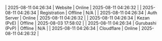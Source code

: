 | 2025-08-11 04:26:34 | Website | Online | 2025-08-11 04:26:32 |
| 2025-08-11 04:26:34 | Registration | Offline | N/A |
| 2025-08-11 04:26:34 | Auth Server | Online | 2025-08-11 04:26:32 |
| 2025-08-11 04:26:34 | Kezan (PvE) | Offline | 2025-08-03 17:58:02 |
| 2025-08-11 04:26:34 | Gurubashi (PvP) | Offline | N/A |
| 2025-08-11 04:26:34 | Cloudflare | Online | 2025-08-11 04:26:32 |
